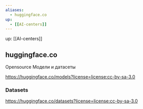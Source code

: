 ```yaml
---
aliases:
  - huggingface.co
up:
  - [[AI-centers]]
---
```

up:  [[AI-centers]]

## huggingface.co
Opensource Модели и датасеты


https://huggingface.co/models?license=license:cc-by-sa-3.0

### Datasets
https://huggingface.co/datasets?license=license:cc-by-sa-3.0

